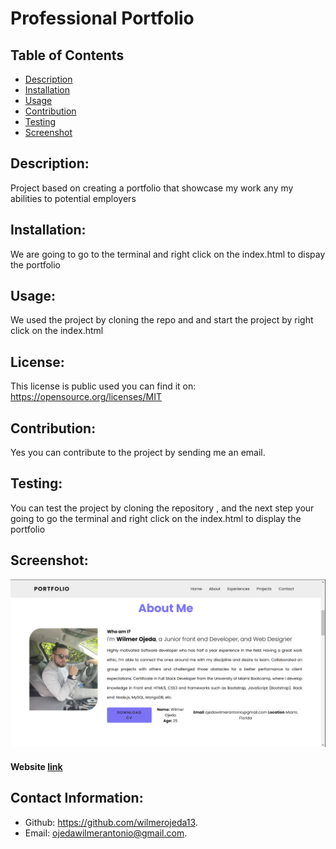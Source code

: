 # Professional Portfolio

## Table of Contents

- [Description](#description)
- [Installation](#installation)
- [Usage](#usage)
- [Contribution](#contribution)
- [Testing](#testing)
- [Screenshot](#screenshot)

## Description:

Project based on creating a portfolio that showcase my work any my abilities to potential employers

## Installation:

We are going to go to the terminal and right click on the index.html to dispay the portfolio

## Usage:

We used the project by cloning the repo and and start the project by right click on the index.html

## License:

This license is public used you can find it on:
https://opensource.org/licenses/MIT

## Contribution:

Yes you can contribute to the project by sending me an email.

## Testing:

You can test the project by cloning the repository , and the next step your going to go the terminal and right click on the index.html to display the portfolio

## Screenshot:

![alt text](./assets/images/My-Portfolio.png)

#### Website [link](https://wilmerojeda13.github.io/PROFESSIONAL-PORTFOLIO/)

## Contact Information:

- Github: https://github.com/wilmerojeda13.
- Email: ojedawilmerantonio@gmail.com.
